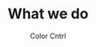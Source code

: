 ---
layout: 04-about/what-we-do
permalink: "/about/what-we-do/"

title: What we do
description: Color cntrl issues licenses for the application of its unique patented technology to the industry and manufactures the Nano-particle ink.
author: Color Cntrl
tags:
- color-cntrl
---